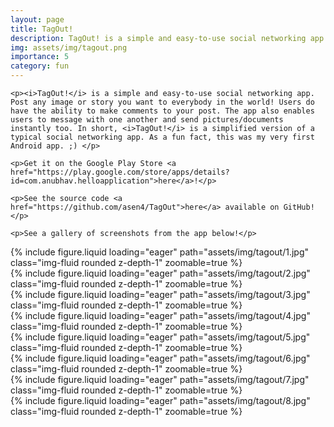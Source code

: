 ```yaml
---
layout: page
title: TagOut!
description: TagOut! is a simple and easy-to-use social networking app. (July 2021)
img: assets/img/tagout.png
importance: 5
category: fun
---
```


<div>

    <p><i>TagOut!</i> is a simple and easy-to-use social networking app. Post any image or story you want to everybody in the world! Users do have the ability to make comments to your post. The app also enables users to message with one another and send pictures/documents instantly too. In short, <i>TagOut!</i> is a simplified version of a typical social networking app. As a fun fact, this was my very first Android app. ;) </p>

    <p>Get it on the Google Play Store <a href="https://play.google.com/store/apps/details?id=com.anubhav.helloapplication">here</a>!</p>

    <p>See the source code <a href="https://github.com/asen4/TagOut">here</a> available on GitHub!</p>

    <p>See a gallery of screenshots from the app below!</p>

</div>

<div class="row">
    <div class="col-sm mt-3 mt-md-0">
        {% include figure.liquid loading="eager" path="assets/img/tagout/1.jpg" class="img-fluid rounded z-depth-1" zoomable=true %}
    </div>
    <div class="col-sm mt-3 mt-md-0">
        {% include figure.liquid loading="eager" path="assets/img/tagout/2.jpg" class="img-fluid rounded z-depth-1" zoomable=true %}
    </div>
</div>

<div class="row">
    <div class="col-sm mt-3 mt-md-0">
        {% include figure.liquid loading="eager" path="assets/img/tagout/3.jpg" class="img-fluid rounded z-depth-1" zoomable=true %}
    </div>
    <div class="col-sm mt-3 mt-md-0">
        {% include figure.liquid loading="eager" path="assets/img/tagout/4.jpg" class="img-fluid rounded z-depth-1" zoomable=true %}
    </div>
</div>

<div class="row">
    <div class="col-sm mt-3 mt-md-0">
        {% include figure.liquid loading="eager" path="assets/img/tagout/5.jpg" class="img-fluid rounded z-depth-1" zoomable=true %}
    </div>
    <div class="col-sm mt-3 mt-md-0">
        {% include figure.liquid loading="eager" path="assets/img/tagout/6.jpg" class="img-fluid rounded z-depth-1" zoomable=true %}
    </div>
</div>

<div class="row">
    <div class="col-sm mt-3 mt-md-0">
        {% include figure.liquid loading="eager" path="assets/img/tagout/7.jpg" class="img-fluid rounded z-depth-1" zoomable=true %}
    </div>
    <div class="col-sm mt-3 mt-md-0">
        {% include figure.liquid loading="eager" path="assets/img/tagout/8.jpg" class="img-fluid rounded z-depth-1" zoomable=true %}
    </div>
</div>
